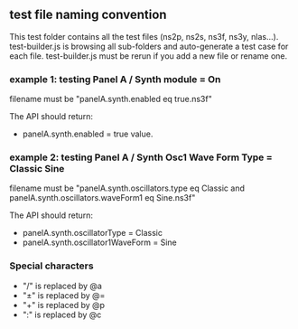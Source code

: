 
## test file naming convention

This test folder contains all the test files (ns2p, ns2s, ns3f, ns3y, nlas...). test-builder.js is browsing all sub-folders and auto-generate a test case for each file. test-builder.js must be rerun if you add a new file or rename one.

### example 1: testing Panel A / Synth module = On

filename must be "panelA.synth.enabled eq true.ns3f"

The API should return:
 - panelA.synth.enabled = true value.

### example 2: testing Panel A / Synth Osc1 Wave Form Type = Classic Sine

filename must be "panelA.synth.oscillators.type eq Classic and panelA.synth.oscillators.waveForm1 eq Sine.ns3f"

The API should return:
- panelA.synth.oscillatorType = Classic
- panelA.synth.oscillator1WaveForm = Sine

### Special characters
- "/" is replaced by @a
- "±" is replaced by @=
- "+" is replaced by @p
- ":" is replaced by @c

